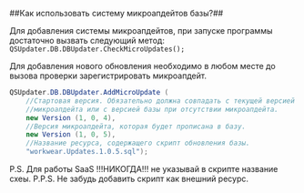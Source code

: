 ﻿##Как использовать систему микроапдейтов базы?##

Для добавления системы микроапдейтов, при запуске программы достаточно вызвать следующий метод:
`QSUpdater.DB.DBUpdater.CheckMicroUpdates();`

Для добавления нового обновления необходимо в любом месте до вызова проверки зарегистрировать микроапдейт.
```c#
QSUpdater.DB.DBUpdater.AddMicroUpdate (
	//Стартовая версия. Обязательно должна совпадать с текущей версией 
	//микроапдейта или с версией базы при отсутствии микроапдейта.
	new Version (1, 0, 4),
	//Версия микроапдейта, которая будет прописана в базу.
	new Version (1, 0, 5),
	//Название ресурса, содержащего скрипт обновления базы.
	"workwear.Updates.1.0.5.sql");
```
P.S. Для работы SaaS !!!НИКОГДА!!! не указывай в скрипте название схеы.
P.P.S. Не забудь добавить скрипт как внешний ресурс.
